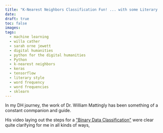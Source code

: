 ```yaml
---
title: "K-Nearest Neighbors Classification Fun! ... with some Literary Texts by Willa Cather and Sarah Orne Jewett"
date:
draft: true
toc: false
images:
tags:
  - machine learning
  - willa cather
  - sarah orne jewett
  - digital humanities
  - python for the digital humanities
  - Python
  - k-nearest neighbors
  - keras
  - tensorflow
  - literary style
  - word frequency
  - word frequencies
  - sklearn
---
```


In my DH journey, the work of Dr. William Mattingly has been something of a constant conmpanion and guide.

His video laying out the steps for a ["Binary Data Classification"](https://www.youtube.com/watch?v=tPgQH5UTC9k) were clear quite clarifying for me in all kinds of ways,
